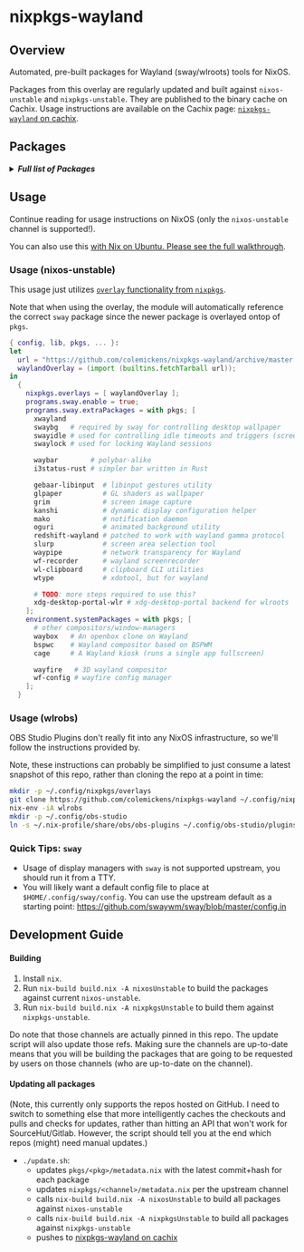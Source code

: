 # nixpkgs-wayland

## Overview

Automated, pre-built packages for Wayland (sway/wlroots) tools for NixOS.

Packages from this overlay are regularly updated and built against `nixos-unstable` and `nixpkgs-unstable`. They are published to the binary cache on Cachix. Usage instructions are available on the Cachix page: [`nixpkgs-wayland` on cachix](https://nixpkgs-wayland.cachix.org).



## Packages

<details><summary><em><b>Full list of Packages</b></em></summary>

<!--pkgs-->
| Attribute Name | Last Upstream Commit Time |
| -------------- | ------------------------- |
| nixpkgs/nixos-unstable | [2019-07-23 13:17](https://github.com/nixos/nixpkgs-channels/commits/c4fec1c6314c0c9c7af59bb465a17d1950ec7464) |
| nixpkgs/nixpkgs-unstable | [2019-07-24 13:43](https://github.com/nixos/nixpkgs-channels/commits/b9412f4fdb58858717e2a9755763c37f2bd63e65) |
| pkgs/cage | [2019-07-09 12:25](https://github.com/Hjdskes/cage/commits/016ef340d20febd15ae6d4fec2b6e9fba1422cee) |
| pkgs/gebaar-libinput | [2019-04-05 13:27](https://github.com/Coffee2CodeNL/gebaar-libinput/commits/c18c8bd73e79aaf1211bd88bf9cff808273cf6d6) |
| pkgs/grim | [2019-07-20 16:11](https://github.com/emersion/grim/commits/a9af6088d5e6eb31c4c12a659b4641e9398e33e9) |
| pkgs/i3status-rust | [2019-07-17 16:27](https://github.com/greshake/i3status-rust/commits/442298f329e007ca723779d3e248b8fbec151ec5) |
| pkgs/kanshi | [2019-06-07 20:15](https://github.com/emersion/kanshi/commits/76e9f4151f6d0880d32dbc57123e00eace1b0734) |
| pkgs/mako | [2019-07-19 10:57](https://github.com/emersion/mako/commits/e8e4c4d5ab96414b4b05a5f7138187998f53ebf9) |
| pkgs/oguri | [2019-07-21 20:30](https://github.com/vilhalmer/oguri/commits/0cc903cacba33aae537ceec6554a5677a9400640) |
| pkgs/redshift-wayland | [2019-04-17 23:13](https://github.com/minus7/redshift/commits/eecbfedac48f827e96ad5e151de8f41f6cd3af66) |
| pkgs/slurp | [2019-07-03 20:50](https://github.com/emersion/slurp/commits/6a9ac01100ecca05d221bea096bb088b376579c1) |
| pkgs/sway | [2019-07-23 17:45](https://github.com/swaywm/sway/commits/1a16262903dce09a60f94698afa96c1b2c91c264) |
| pkgs/swaybg | [2019-05-04 12:08](https://github.com/swaywm/swaybg/commits/25c6eaf15e64655385f01cbb98bffe28a862fe13) |
| pkgs/swayidle | [2019-07-11 14:18](https://github.com/swaywm/swayidle/commits/426338a39e5bc228e3b585a615a6b6f06e8f2d17) |
| pkgs/swaylock | [2019-07-20 07:06](https://github.com/swaywm/swaylock/commits/080e8356b7c4a442985b7c7fcaddcbe2a950a3c0) |
| pkgs/waybar | [2019-07-15 11:38](https://github.com/Alexays/waybar/commits/7a2dee73770131ab9cf0d049972d8956807950b3) |
| pkgs/waybox | [2019-06-19 22:09](https://github.com/wizbright/waybox/commits/bed7b707f24613dae334de6e7bd8f4e3313fa249) |
| pkgs/wayfire | [2019-07-18 09:13](https://github.com/WayfireWM/wayfire/commits/225a2623911af45d94a8c7f0b1278d67dec165b8) |
| pkgs/wf-config | [2019-06-18 19:10](https://github.com/WayfireWM/wf-config/commits/f9c97d07cf9e669a346c83a3c1fce3e2d843bd51) |
| pkgs/wf-recorder | [2019-06-24 15:08](https://github.com/ammen99/wf-recorder/commits/d40508331a6bdc5e2d20fa3804cbf40fc028390a) |
| pkgs/wl-clipboard | [2019-04-15 15:53](https://github.com/bugaevc/wl-clipboard/commits/c010972e6b0d2eb3002c49a6a1b5620ff5f7c910) |
| pkgs/wlroots | [2019-07-21 16:33](https://github.com/swaywm/wlroots/commits/76ef089f52b20a2def3dd1f8a8564af165050dcb) |
| pkgs/wtype | [2019-07-01 15:33](https://github.com/atx/wtype/commits/9752f420ffb1dd8b9cbc692d9f90cbe2cca343d9) |
| pkgs/xdg-desktop-portal-wlr | [2019-07-24 16:38](https://github.com/emersion/xdg-desktop-portal-wlr/commits/13076d0c10613e9ae73e61dd82b24ae9a6529667) |
<!--pkgs-->

</details>

## Usage

Continue reading for usage instructions on NixOS (only the `nixos-unstable` channel is supported!).

You can also use this [with Nix on Ubuntu. Please see the full walkthrough](docs/sway-on-ubuntu/).

### Usage (nixos-unstable)

This usage just utilizes [`overlay` functionality from `nixpkgs`]().

Note that when using the overlay, the module will automatically reference the correct
`sway` package since the newer package is overlayed ontop of `pkgs`.

```nix
{ config, lib, pkgs, ... }:
let
  url = "https://github.com/colemickens/nixpkgs-wayland/archive/master.tar.gz";
  waylandOverlay = (import (builtins.fetchTarball url));
in
  {
    nixpkgs.overlays = [ waylandOverlay ];
    programs.sway.enable = true;
    programs.sway.extraPackages = with pkgs; [
      xwayland
      swaybg   # required by sway for controlling desktop wallpaper
      swayidle # used for controlling idle timeouts and triggers (screen locking, etc)
      swaylock # used for locking Wayland sessions

      waybar        # polybar-alike
      i3status-rust # simpler bar written in Rust

      gebaar-libinput  # libinput gestures utility
      glpaper          # GL shaders as wallpaper
      grim             # screen image capture
      kanshi           # dynamic display configuration helper
      mako             # notification daemon
      oguri            # animated background utility
      redshift-wayland # patched to work with wayland gamma protocol
      slurp            # screen area selection tool
      waypipe          # network transparency for Wayland
      wf-recorder      # wayland screenrecorder
      wl-clipboard     # clipboard CLI utilities
      wtype            # xdotool, but for wayland

      # TODO: more steps required to use this?
      xdg-desktop-portal-wlr # xdg-desktop-portal backend for wlroots
    ];
    environment.systemPackages = with pkgs; [
      # other compositors/window-managers
      waybox   # An openbox clone on Wayland
      bspwc    # Wayland compositor based on BSPWM
      cage     # A Wayland kiosk (runs a single app fullscreen)

      wayfire   # 3D wayland compositor
      wf-config # wayfire config manager
    ];
  }
```

### Usage (wlrobs)

OBS Studio Plugins don't really fit into any NixOS infrastructure, so we'll
follow the instructions provided by.

Note, these instructions can probably be simplified to just consume a latest snapshot of this repo, rather than cloning the repo at a point in time:

```bash
mkdir -p ~/.config/nixpkgs/overlays
git clone https://github.com/colemickens/nixpkgs-wayland ~/.config/nixpkgs/overlays/nixpkgs-wayland
nix-env -iA wlrobs
mkdir -p ~/.config/obs-studio
ln -s ~/.nix-profile/share/obs/obs-plugins ~/.config/obs-studio/plugins
```

### Quick Tips: `sway`

* Usage of display managers with `sway` is not supported upstream, you should run it from a TTY.
* You will likely want a default config file to place at `$HOME/.config/sway/config`. You can use the upstream default as a starting point: https://github.com/swaywm/sway/blob/master/config.in

## Development Guide

#### Building

1. Install `nix`.
2. Run `nix-build build.nix -A nixosUnstable` to build the packages against current `nixos-unstable`.
3. Run `nix-build build.nix -A nixpkgsUnstable` to build them against `nixpkgs-unstable`.

Do note that those channels are actually pinned in this repo. The update script will also update those
refs. Making sure the channels are up-to-date means that you will be building the packages that are going
to be requested by users on those channels (who are up-to-date on the channel).

#### Updating all packages

(Note, this currently only supports the repos hosted on GitHub. I need to switch to something else that
more intelligently caches the checkouts and pulls and checks for updates, rather than hitting an API that
won't work for SourceHut/Gitlab. However, the script should tell you at the end which repos (might) need 
manual updates.)

* `./update.sh`:
  * updates `pkgs/<pkg>/metadata.nix` with the latest commit+hash for each package
  * updates `nixpkgs/<channel>/metadata.nix` per the upstream channel
  * calls `nix-build build.nix -A nixosUnstable` to build all packages against `nixos-unstable`
  * calls `nix-build build.nix -A nixpkgsUnstable` to build all packages against `nixpkgs-unstable`
  * pushes to [nixpkgs-wayland on cachix](https://nixpkgs-wayland.cachix.org)
